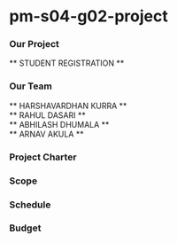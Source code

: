 # pm-s04-g02-project

### Our Project
** STUDENT REGISTRATION **

### Our Team
** HARSHAVARDHAN KURRA  ** <br>
** RAHUL DASARI ** <br>
** ABHILASH DHUMALA ** <br>
** ARNAV AKULA ** <br>

### Project Charter

### Scope

### Schedule

### Budget
